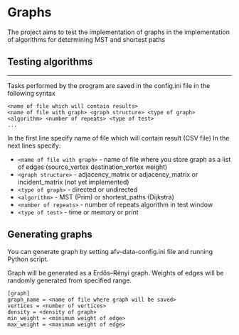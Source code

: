 # Graphs

The project aims to test the implementation of graphs in the implementation of algorithms for determining MST and shortest paths

## Testing algorithms

---

Tasks performed by the program are saved in the config.ini file in the following syntax

```
<name of file which will contain results>
<name of file with graph> <graph structure> <type of graph> <algorithm> <number of repeats> <type of test>
...

```
In the first line specify name of file which will contain result (CSV file)
In the next lines specify:

- `<name of file with graph>` - name of file where you store graph as a list of edges (source_vertex destination_vertex weight)
- `<graph structure>` - adjacency_matrix or adjacency_matrix or incident_matrix (not yet implemented)
- `<type of graph>` - directed or undirected
- `<algorithm>` - MST (Prim) or shortest_paths (Dijkstra)
- `<number of repeats>` - number of repeats algorithm in test window
- `<type of test>` - time or memory or print


## Generating graphs

You can generate graph by setting afv-data-config.ini file and running Python script.

Graph will be generated as a Erdős–Rényi graph. Weights of edges will be randomly generated from specified range.

```
[graph]
graph_name = <name of file where graph will be saved>
vertices = <number of vertices>
density = <density of graph>
min_weight = <minimum weight of edge>
max_weight = <maximum weight of edge>
```